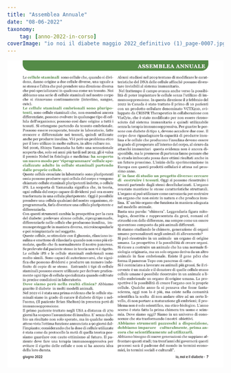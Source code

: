 ```yaml
---
title: "Assemblea Annuale"
date: "08-06-2022"
taxonomy: 
    tag: [anno-2022-in-corso]
coverImage: "io noi il diabete maggio 2022_definitivo (1)_page-0007.jpg"
---
```


![assemblea 2022](images/io%20noi%20il%20diabete%20maggio%202022_definitivo%20(1)_page-0007.jpg)
